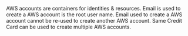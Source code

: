 AWS accounts are containers for identities & resources.
Email is used to create a AWS account is the root user name.
Email used to create a AWS account cannot be re-used to create another AWS account.
Same Credit Card can be used to create multiple AWS accounts.
